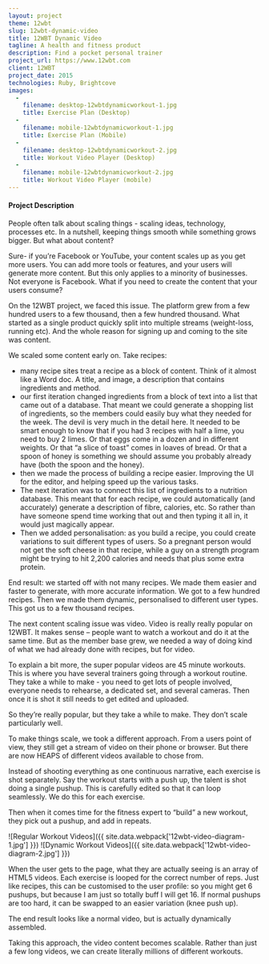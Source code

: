 ```yaml
---
layout: project
theme: 12wbt
slug: 12wbt-dynamic-video
title: 12WBT Dynamic Video
tagline: A health and fitness product
description: Find a pocket personal trainer
project_url: https://www.12wbt.com
client: 12WBT
project_date: 2015
technologies: Ruby, Brightcove
images:
  -
    filename: desktop-12wbtdynamicworkout-1.jpg
    title: Exercise Plan (Desktop)
  -
    filename: mobile-12wbtdynamicworkout-1.jpg
    title: Exercise Plan (Mobile)
  -
    filename: desktop-12wbtdynamicworkout-2.jpg
    title: Workout Video Player (Desktop)
  -
    filename: mobile-12wbtdynamicworkout-2.jpg
    title: Workout Video Player (mobile)
---
```


#### Project Description

People often talk about scaling things - scaling ideas, technology, processes etc. In a nutshell, keeping things smooth while something grows bigger. But what about content?

Sure- if you’re Facebook or YouTube, your content scales up as you get more users. You can add more tools or features, and your users will generate more content. But this only applies to a minority of businesses. Not everyone is Facebook. What if you need to create the content that your users consume?

On the 12WBT project, we faced this issue. The platform grew from a few hundred users to a few thousand, then a few hundred thousand. What started as a single product quickly split into multiple streams (weight-loss, running etc). And the whole reason for signing up and coming to the site was content.

We scaled some content early on. Take recipes:
<ul>
 	<li>many recipe sites treat a recipe as a block of content. Think of it almost like a Word doc. A title, and image, a description that contains ingredients and method.</li>
 	<li>our first iteration changed ingredients from a block of text into a list that came out of a database. That meant we could generate a shopping list of ingredients, so the members could easily buy what they needed for the week. The devil is very much in the detail here. It needed to be smart enough to know that if you had 3 recipes with half a lime, you need to buy 2 limes. Or that eggs come in a dozen and in different weights. Or that “a slice of toast” comes in loaves of bread. Or that a spoon of honey is something we should assume you probably already have (both the spoon and the honey).</li>
 	<li>then we made the process of building a recipe easier. Improving the UI for the editor, and helping speed up the various tasks.</li>
 	<li>The next iteration was to connect this list of ingredients to a nutrition database. This meant that for each recipe, we could automatically (and accurately) generate a description of fibre, calories, etc. So rather than have someone spend time working that out and then typing it all in, it would just magically appear.</li>
 	<li>Then we added personalisation: as you build a recipe, you could create variations to suit different types of users. So a pregnant person would not get the soft cheese in that recipe, while a guy on a strength program might be trying to hit 2,200 calories and needs that plus some extra protein.</li>
</ul>
End result: we started off with not many recipes. We made them easier and faster to generate, with more accurate information. We got to a few hundred recipes. Then we made them dynamic, personalised to different user types. This got us to a few thousand recipes.

The next content scaling issue was video. Video is really really popular on 12WBT. It makes sense – people want to watch a workout and do it at the same time. But as the member base grew, we needed a way of doing kind of what we had already done with recipes, but for video.

To explain a bit more, the super popular videos are 45 minute workouts. This is where you have several trainers going through a workout routine. They take a while to make - you need to get lots of people involved, everyone needs to rehearse, a dedicated set, and several cameras. Then once it is shot it still needs to get edited and uploaded.

So they’re really popular, but they take a while to make. They don’t scale particularly well.

To make things scale, we took a different approach. From a users point of view, they still get a stream of video on their phone or browser. But there are now HEAPS of different videos available to chose from.

Instead of shooting everything as one continuous narrative, each exercise is shot separately. Say the workout starts with a push up, the talent is shot doing a single pushup. This is carefully edited so that it can loop seamlessly. We do this for each exercise.

Then when it comes time for the fitness expert to “build” a new workout, they pick out a pushup, and add in repeats.

![Regular Workout Videos]({{ site.data.webpack['12wbt-video-diagram-1.jpg'] }})
![Dynamic Workout Videos]({{ site.data.webpack['12wbt-video-diagram-2.jpg'] }})

When the user gets to the page, what they are actually seeing is an array of HTML5 videos. Each exercise is looped for the correct number of reps. Just like recipes, this can be customised to the user profile: so you might get 6 pushups, but because I am just so totally buff I will get 16. If normal pushups are too hard, it can be swapped to an easier variation (knee push up).

The end result looks like a normal video, but is actually dynamically assembled.

Taking this approach, the video content becomes scalable. Rather than just a few long videos, we can create literally millions of different workouts.